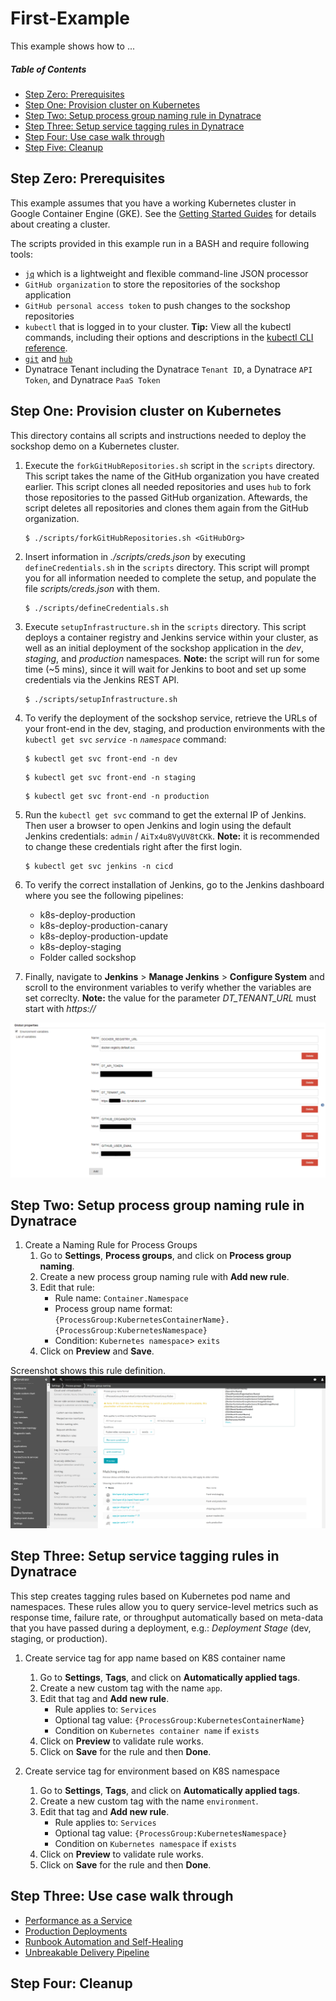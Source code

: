 # First-Example
This example shows how to ...

##### Table of Contents
 * [Step Zero: Prerequisites](#step-zero)
 * [Step One: Provision cluster on Kubernetes](#step-one)
 * [Step Two: Setup process group naming rule in Dynatrace](#step-two)
 * [Step Three: Setup service tagging rules in Dynatrace](#step-three)
 * [Step Four: Use case walk through](#step-four)
 * [Step Five: Cleanup](#step-five)

## Step Zero: Prerequisites <a id="step-zero"></a>

This example assumes that you have a working Kubernetes cluster in Google Container Engine (GKE). See the [Getting Started Guides](https://kubernetes.io/docs/setup/) for details about creating a cluster.

The scripts provided in this example run in a BASH and require following tools: 

* [`jq`](https://stedolan.github.io/jq/) which is a lightweight and flexible command-line JSON processor
* `GitHub organization` to store the repositories of the sockshop application
* `GitHub personal access token` to push changes to the sockshop repositories
* `kubectl` that is logged in to your cluster. **Tip:** View all the kubectl commands, including their options and descriptions in the [kubectl CLI reference](https://kubernetes.io/docs/user-guide/kubectl-overview/).
* [`git`](https://git-scm.com/) and [`hub`](https://hub.github.com/)
* Dynatrace Tenant including the Dynatrace `Tenant ID`, a Dynatrace `API Token`, and Dynatrace `PaaS Token`

## Step One: Provision cluster on Kubernetes <a id="step-one"></a>

This directory contains all scripts and instructions needed to deploy the sockshop demo on a Kubernetes cluster.

1. Execute the `forkGitHubRepositories.sh` script in the `scripts` directory. This script takes the name of the GitHub organization you have created earlier. This script clones all needed repositories and uses `hub` to fork those repositories to the passed GitHub organization. Aftewards, the script deletes all repositories and clones them again from the GitHub organization.

    ```console
    $ ./scripts/forkGitHubRepositories.sh <GitHubOrg>
    ```
    
1. Insert information in *./scripts/creds.json* by executing `defineCredentials.sh` in the `scripts` directory. This script will prompt you for all information needed to complete the setup, and populate the file *scripts/creds.json* with them.

    ```console
    $ ./scripts/defineCredentials.sh
    ```
    
1. Execute `setupInfrastructure.sh` in the `scripts` directory. This script deploys a container registry and Jenkins service within your cluster, as well as an initial deployment of the sockshop application in the *dev*, *staging*, and *production* namespaces. **Note:** the script will run for some time (~5 mins), since it will wait for Jenkins to boot and set up some credentials via the Jenkins REST API.

    ```console
    $ ./scripts/setupInfrastructure.sh
    ```

1. To verify the deployment of the sockshop service, retrieve the URLs of your front-end in the dev, staging, and production environments with the `kubectl get svc` *`service`* `-n` *`namespace`* command:

    ```console
    $ kubectl get svc front-end -n dev
    ```

    ```console
    $ kubectl get svc front-end -n staging
    ```

    ```console
    $ kubectl get svc front-end -n production
    ```

1. Run the `kubectl get svc` command to get the external IP of Jenkins. Then user a browser to open Jenkins and login using the default Jenkins credentials: `admin` / `AiTx4u8VyUV8tCKk`. **Note:** it is recommended to change these credentials right after the first login.

    ```console
    $ kubectl get svc jenkins -n cicd
    ``` 

1. To verify the correct installation of Jenkins, go to the Jenkins dashboard where you see the following pipelines:

    * k8s-deploy-production
    * k8s-deploy-production-canary
    * k8s-deploy-production-update
    * k8s-deploy-staging
    * Folder called sockshop

1. Finally, navigate to **Jenkins** > **Manage Jenkins** > **Configure System** and  scroll to the environment variables to verify whether the variables are set correclty. **Note:** the value for the parameter *DT_TENANT_URL* must start with *https://*

![](./assets/jenkins-env-vars.png)

## Step Two: Setup process group naming rule in Dynatrace <a id="step-two"></a>

1. Create a Naming Rule for Process Groups
    1. Go to **Settings**, **Process groups**, and click on **Process group naming**.
    1. Create a new process group naming rule with **Add new rule**. 
    1. Edit that rule:
        * Rule name: `Container.Namespace`
        * Process group name format: `{ProcessGroup:KubernetesContainerName}.{ProcessGroup:KubernetesNamespace}`
        * Condition: `Kubernetes namespace`> `exits`
    1. Click on **Preview** and **Save**.

Screenshot shows this rule definition.
![tagging-rule](./assets/pg_naming.png)

## Step Three: Setup service tagging rules in Dynatrace <a id="step-three"></a>

This step creates tagging rules based on Kubernetes pod name and namespaces.
These rules allow you to query service-level metrics such as response time, failure rate, or throughput automatically based on meta-data that you have passed during a deployment, e.g.: *Deployment Stage* (dev, staging, or production). 

1. Create service tag for app name based on K8S container name
    1. Go to **Settings**, **Tags**, and click on **Automatically applied tags**.
    1. Create a new custom tag with the name `app`.
    1. Edit that tag and **Add new rule**.
        * Rule applies to: `Services` 
        * Optional tag value: `{ProcessGroup:KubernetesContainerName}`
        * Condition on `Kubernetes container name` if `exists`
    1. Click on **Preview** to validate rule works.
    1. Click on **Save** for the rule and then **Done**.

1. Create service tag for environment based on K8S namespace
    1. Go to **Settings**, **Tags**, and click on **Automatically applied tags**.
    1. Create a new custom tag with the name `environment`.
    1. Edit that tag and **Add new rule**.
        * Rule applies to: `Services` 
        * Optional tag value: `{ProcessGroup:KubernetesNamespace}`
        * Condition on `Kubernetes namespace` if `exists`
    1. Click on **Preview** to validate rule works.
    1. Click on **Save** for the rule and then **Done**.

## Step Three: Use case walk through <a id="step-four"></a>

* [Performance as a Service](./usecases/performance-as-a-service) 
* [Production Deployments](./usecases/production-deployments) 
* [Runbook Automation and Self-Healing](./usecases/runbook-automation-and-self-healing)
* [Unbreakable Delivery Pipeline](./usecases/unbreakable-delivery-pipeline)

## Step Four: Cleanup <a id="step-five"></a>